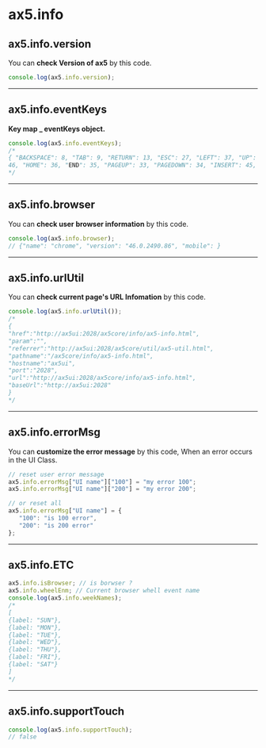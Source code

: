 # ax5.info

## ax5.info.version
You can **check Version of ax5** by this code.
```js   
console.log(ax5.info.version);
```
---
## ax5.info.eventKeys
**Key map _ eventKeys object.**
```js   
console.log(ax5.info.eventKeys);
/*
{ "BACKSPACE": 8, "TAB": 9, "RETURN": 13, "ESC": 27, "LEFT": 37, "UP": 38, "RIGHT": 39, "DOWN": 40, "DELETE":
46, "HOME": 36, "END": 35, "PAGEUP": 33, "PAGEDOWN": 34, "INSERT": 45, "SPACE": 32 }
*/
```
---
## ax5.info.browser
You can **check user browser information** by this code.
```js
console.log(ax5.info.browser);
// {"name": "chrome", "version": "46.0.2490.86", "mobile": }
```
---
## ax5.info.urlUtil
You can **check current page's URL Infomation** by this code.
```js
console.log(ax5.info.urlUtil());
/*
{
"href":"http://ax5ui:2028/ax5core/info/ax5-info.html",
"param":"",
"referrer":"http://ax5ui:2028/ax5core/util/ax5-util.html",
"pathname":"/ax5core/info/ax5-info.html",
"hostname":"ax5ui",
"port":"2028",
"url":"http://ax5ui:2028/ax5core/info/ax5-info.html",
"baseUrl":"http://ax5ui:2028"
}
*/
```
---
## ax5.info.errorMsg
You can **customize the error message** by this code, When an error occurs in the UI Class.
```js
// reset user error message
ax5.info.errorMsg["UI name"]["100"] = "my error 100";
ax5.info.errorMsg["UI name"]["200"] = "my error 200";

// or reset all
ax5.info.errorMsg["UI name"] = {
   "100": "is 100 error",
   "200": "is 200 error"
};
```
---
## ax5.info.ETC
```js
ax5.info.isBrowser; // is borwser ?
ax5.info.wheelEnm; // Current browser whell event name
console.log(ax5.info.weekNames);
/*
[
{label: "SUN"},
{label: "MON"},
{label: "TUE"},
{label: "WED"},
{label: "THU"},
{label: "FRI"},
{label: "SAT"}
]
*/
```
---
## ax5.info.supportTouch
```js
console.log(ax5.info.supportTouch);
// false
```